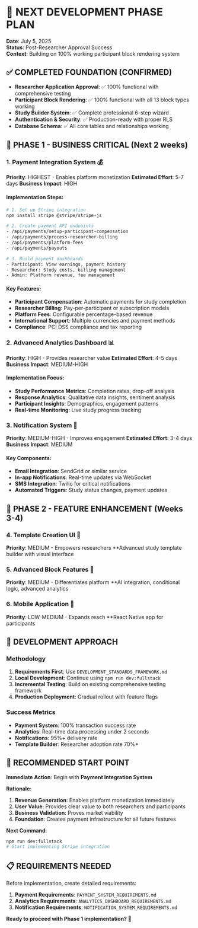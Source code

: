 # 🚀 NEXT DEVELOPMENT PHASE PLAN
**Date**: July 5, 2025  
**Status**: Post-Researcher Approval Success  
**Context**: Building on 100% working participant block rendering system

## ✅ COMPLETED FOUNDATION (CONFIRMED)
- **Researcher Application Approval**: ✅ 100% functional with comprehensive testing
- **Participant Block Rendering**: ✅ 100% functional with all 13 block types working
- **Study Builder System**: ✅ Complete professional 6-step wizard
- **Authentication & Security**: ✅ Production-ready with proper RLS
- **Database Schema**: ✅ All core tables and relationships working

## 🎯 PHASE 1 - BUSINESS CRITICAL (Next 2 weeks)

### **1. Payment Integration System** 💰
**Priority**: HIGHEST - Enables platform monetization
**Estimated Effort**: 5-7 days
**Business Impact**: HIGH

#### Implementation Steps:
```bash
# 1. Set up Stripe integration
npm install stripe @stripe/stripe-js

# 2. Create payment API endpoints
- /api/payments/setup-participant-compensation
- /api/payments/process-researcher-billing  
- /api/payments/platform-fees
- /api/payments/payouts

# 3. Build payment dashboards
- Participant: View earnings, payment history
- Researcher: Study costs, billing management
- Admin: Platform revenue, fee management
```

#### Key Features:
- **Participant Compensation**: Automatic payments for study completion
- **Researcher Billing**: Pay-per-participant or subscription models
- **Platform Fees**: Configurable percentage-based revenue
- **International Support**: Multiple currencies and payment methods
- **Compliance**: PCI DSS compliance and tax reporting

### **2. Advanced Analytics Dashboard** 📊
**Priority**: HIGH - Provides researcher value
**Estimated Effort**: 4-5 days
**Business Impact**: MEDIUM-HIGH

#### Implementation Focus:
- **Study Performance Metrics**: Completion rates, drop-off analysis
- **Response Analytics**: Qualitative data insights, sentiment analysis
- **Participant Insights**: Demographics, engagement patterns
- **Real-time Monitoring**: Live study progress tracking

### **3. Notification System** 🔔
**Priority**: MEDIUM-HIGH - Improves engagement
**Estimated Effort**: 3-4 days
**Business Impact**: MEDIUM

#### Key Components:
- **Email Integration**: SendGrid or similar service
- **In-app Notifications**: Real-time updates via WebSocket
- **SMS Integration**: Twilio for critical notifications
- **Automated Triggers**: Study status changes, payment updates

## 🚀 PHASE 2 - FEATURE ENHANCEMENT (Weeks 3-4)

### **4. Template Creation UI** 🎨
**Priority**: MEDIUM - Empowers researchers
**Advanced study template builder with visual interface

### **5. Advanced Block Features** 🧩
**Priority**: MEDIUM - Differentiates platform
**AI integration, conditional logic, advanced analytics

### **6. Mobile Application** 📱
**Priority**: LOW-MEDIUM - Expands reach
**React Native app for participants

## 🧪 DEVELOPMENT APPROACH

### **Methodology**
1. **Requirements First**: Use `DEVELOPMENT_STANDARDS_FRAMEWORK.md`
2. **Local Development**: Continue using `npm run dev:fullstack`
3. **Incremental Testing**: Build on existing comprehensive testing framework
4. **Production Deployment**: Gradual rollout with feature flags

### **Success Metrics**
- **Payment System**: 100% transaction success rate
- **Analytics**: Real-time data processing under 2 seconds
- **Notifications**: 95%+ delivery rate
- **Template Builder**: Researcher adoption rate 70%+

## 🎯 RECOMMENDED START POINT

**Immediate Action**: Begin with **Payment Integration System**

**Rationale**:
1. **Revenue Generation**: Enables platform monetization immediately
2. **User Value**: Provides clear value to both researchers and participants  
3. **Business Validation**: Proves market viability
4. **Foundation**: Creates payment infrastructure for all future features

**Next Command**:
```bash
npm run dev:fullstack
# Start implementing Stripe integration
```

## 📋 REQUIREMENTS NEEDED

Before implementation, create detailed requirements:
1. **Payment Requirements**: `PAYMENT_SYSTEM_REQUIREMENTS.md`
2. **Analytics Requirements**: `ANALYTICS_DASHBOARD_REQUIREMENTS.md`
3. **Notification Requirements**: `NOTIFICATION_SYSTEM_REQUIREMENTS.md`

**Ready to proceed with Phase 1 implementation? 🚀**
